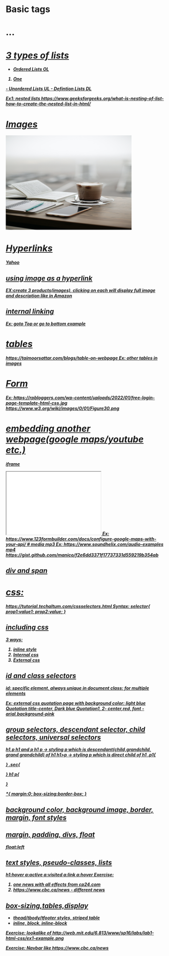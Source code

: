 # Basic tags
<p>
<h1>...<h6>
<b>
<i>
<u>

# 3 types of lists
- Ordered Lists OL
<OL>
<LI>One </li>
</OL>
- Unordered Lists  UL
- Defintion Lists   DL


Ex1: nested lists
https://www.geeksforgeeks.org/what-is-nesting-of-list-how-to-create-the-nested-list-in-html/

# Images
<img src="/images/pexels.jpg" alt="Picture" width="400" height="300">

# Hyperlinks
<a href="https://yahoo.com">Yahoo</a>

## using image as a hyperlink
EX:create 3 products(images), clicking on each will display full image and description like in Amazon
## internal linking
Ex: goto Top or go to bottom example
# tables
https://taimoorsattar.com/blogs/table-on-webpage
Ex: other tables in images 

# Form
Ex: https://rpbloggers.com/wp-content/uploads/2022/01/free-login-page-template-html-css.jpg
https://www.w3.org/wiki/images/0/01/Figure30.png

# embedding another webpage(google maps/youtube etc.)
iframe
<iframe src="demo_iframe.htm" height="200" width="300" title="Iframe Example"></iframe>
Ex: https://www.123formbuilder.com/docs/configure-google-maps-with-your-api/
# media
mp3
Ex: https://www.soundhelix.com/audio-examples
mp4
https://gist.github.com/manico/f2e6dd3371f17737331d559219b354ab

## div and span

# css:
https://tutorial.techaltum.com/cssselectors.html
Syntax:
selector{
	prop1:value1;
	prop2:value;
	}

## including css
3 ways: 
1. inline style
2. Internal css
3. External css	


## id and class selectors
id: specific element, always unique in document
class: for multiple elements


Ex:  external css
quotation page with background color: light blue
Quotation title-center, Dark blue
Quotation1, 2- center,red, font -arial,background-pink

## group selectors, descendant selector, child selectors, universal selectors
h1,p  h1 and p
h1 p  -> styling p which is descendant(child,grandchild, grand grandchild) of h1
h1>p -> styling p which is direct child of h1
.p1{

}
.sec{

}
h1 p{

}
<p class="p1 sec">
*{
	margin:0;
	box-sizing:border-box;
}

## background color, background image, border, margin, font styles

## margin, padding, divs, float
float:left
## text styles, pseudo-classes, lists
h1:hover
a:active
a:visited
a:link
a:hover
Exercise: 
1. one news with all effects from cp24.com
2. https://www.cbc.ca/news - different news

## box-sizing,tables,display
- thead/tbody/tfooter styles, striped table
- inline, block, inline-block

Exercise:  lookalike of 
http://web.mit.edu/6.813/www/sp16/labs/lab1-html-css/ex1-example.png

Exercise: Navbar like https://www.cbc.ca/news
